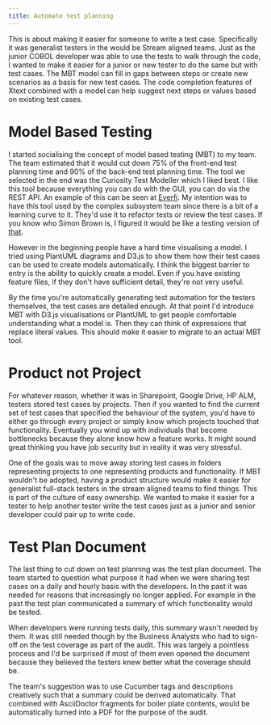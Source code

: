 ```yaml
---
title: Automate test planning
---
```


This is about making it easier for someone to write a test case. Specifically it was generalist testers in the would be Stream aligned teams. 
Just as the junior COBOL developer was able to use the tests to walk through the code, I wanted to make it easier for a junior or new tester to do the same but with test cases. 
The MBT model can fill in gaps between steps or create new scenarios as a basis for new test cases. 
The code completion features of Xtext combined with a model can help suggest next steps or values based on existing test cases.

# Model Based Testing

I started socialising the concept of model based testing (MBT) to my team. The team estimated that it would cut down 75% of the front-end test planning time and 90% of the back-end test planning time. The tool we selected in the end was the Curiosity Test Modeller which I liked best. I like this tool because everything you can do with the GUI, you can do via the REST API. An example of this can be seen at [Everfi](https://www.youtube.com/watch?v=RFFCG-2u6H8). My intention was to have this tool used by the complex subsystem team since there is a bit of a learning curve to it. They'd use it to refactor tests or review the test cases. If you know who Simon Brown is, I figured it would be like a testing version of [that](https://engineering.atspotify.com/2022/07/software-visualization-challenge-accepted). 

However in the beginning people have a hard time visualising a model. I tried using PlantUML diagrams and D3.js to show them how their test cases can be used to create models automatically. I think the biggest barrier to entry is the ability to quickly create a model. Even if you have existing feature files, if they don't have sufficient detail, they're not very useful.

By the time you're automatically generating test automation for the testers themselves, the test cases are detailed enough. At that point I'd introduce MBT with D3.js visualisations or PlantUML to get people comfortable understanding what a model is. Then they can think of expressions that replace literal values.  This should make it easier to migrate to an actual MBT tool.

# Product not Project

For whatever reason, whether it was in Sharepoint, Google Drive, HP ALM, testers stored test cases by projects. Then if you wanted to find the current set of test cases that specified the behaviour of the system, you'd have to either go through every project or simply know which projects touched that functionality. Eventually you wind up with individuals that become bottlenecks because they alone know how a feature works. It might sound great thinking you have job security but in reality it was very stressful.

One of the goals was to move away storing test cases in folders representing projects to one representing products and functionality. If MBT wouldn't be adopted, having a product structure would make it easier for generalist full-stack testers in the stream aligned teams to find things. This is part of the culture of easy ownership. We wanted to make it easier for a tester to help another tester write the test cases just as a junior and senior developer could pair up to write code.

# Test Plan Document

The last thing to cut down on test planning was the test plan document. The team started to question what purpose it had when we were sharing test cases on a daily and hourly basis with the developers. In the past it was needed for reasons that increasingly no longer applied. For example in the past the test plan communicated a summary of which functionality would be tested. 

When developers were running tests daily, this summary wasn't needed by them. It was still needed though by the Business Analysts who had to sign-off on the test coverage as part of the audit. This was largely a pointless process and I'd be surprised if most of them even opened the document because they believed the testers knew better what the coverage should be. 

The team's suggestion was to use Cucumber tags and descriptions creatively such that a summary could be derived automatically. That combined with AsciiDoctor fragments for boiler plate contents, would be automatically turned into a PDF for the purpose of the audit.